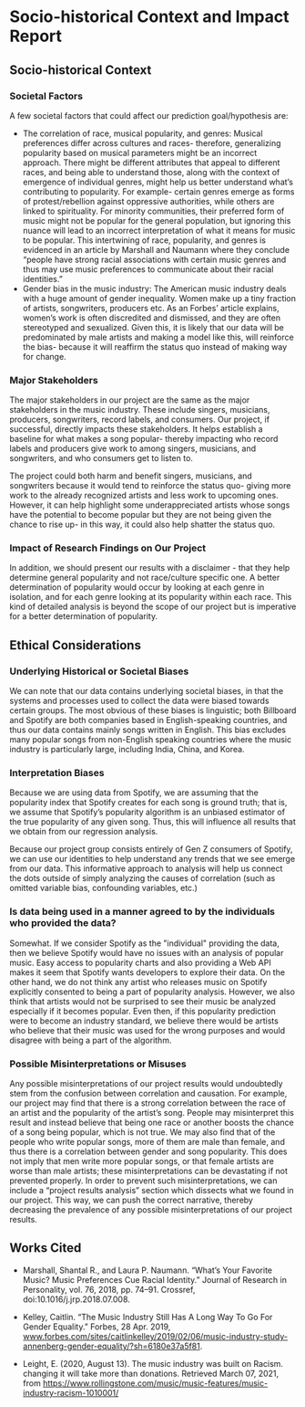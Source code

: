 # Socio-historical Context and Impact Report

## Socio-historical Context ##
### Societal Factors ###
A few societal factors that could affect our prediction goal/hypothesis are:
* The correlation of race, musical popularity, and genres: Musical preferences differ across cultures and races- therefore, generalizing popularity based on musical parameters might be an incorrect approach. There might be different attributes that appeal to different races, and being able to understand those, along with the context of emergence of individual genres, might help us better understand what’s contributing to popularity. For example- certain genres emerge as forms of protest/rebellion against oppressive authorities, while others are linked to spirituality. For minority communities, their preferred form of music might not be popular for the general population, but ignoring this nuance will lead to an incorrect interpretation of what it means for music to be popular. This intertwining of race, popularity, and genres is evidenced in an article by Marshall and Naumann where they conclude “people have strong racial associations with certain music genres and thus may use music preferences to communicate about their racial identities.”
* Gender bias in the music industry: The American music industry deals with a huge amount of gender inequality. Women make up a tiny fraction of artists, songwriters, producers etc. As an Forbes’ article explains, women’s work is often discredited and dismissed, and they are often stereotyped and sexualized. Given this, it is likely that our data will be predominated by male artists and making a model like this, will reinforce the bias- because it will reaffirm the status quo instead of making way for change.

### Major Stakeholders ###
The major stakeholders in our project are the same as the major stakeholders in the music industry. These include singers, musicians, producers, songwriters, record labels, and consumers. Our project, if successful, directly impacts these stakeholders. It helps establish a baseline for what makes a song popular- thereby impacting who record labels and producers give work to among singers, musicians, and songwriters, and who consumers get to listen to. 

The project could both harm and benefit singers, musicians, and songwriters because it would tend to reinforce the status quo- giving more work to the already recognized artists and less work to upcoming ones. However, it can help highlight some underappreciated artists whose songs have the potential to become popular but they are not being given the chance to rise up- in this way, it could also help shatter the status quo.

### Impact of Research Findings on Our Project ###
In addition, we should present our results with a disclaimer - that they help determine general popularity and not race/culture specific one. A better determination of popularity would occur by looking at each genre in isolation, and for each genre looking at its popularity within each race. This kind of detailed analysis is beyond the scope of our project but is imperative for a better determination of popularity.

## Ethical Considerations ##
### Underlying Historical or Societal Biases ###
We can note that our data contains underlying societal biases, in that the systems and processes used to collect the data were biased towards certain groups. The most obvious of these biases is linguistic; both Billboard and Spotify are both companies based in English-speaking countries, and thus our data contains mainly songs written in English. This bias excludes many popular songs from non-English speaking countries where the music industry is particularly large, including India, China, and Korea.

### Interpretation Biases ###
Because we are using data from Spotify, we are assuming that the popularity index that Spotify creates for each song is ground truth; that is, we assume that Spotify’s popularity algorithm is an unbiased estimator of the true popularity of any given song. Thus, this will influence all results that we obtain from our regression analysis.

Because our project group consists entirely of Gen Z consumers of Spotify, we can use our identities to help understand any trends that we see emerge from our data. This informative approach to analysis will help us connect the dots outside of simply analyzing the causes of correlation (such as omitted variable bias, confounding variables, etc.)

### Is data being used in a manner agreed to by the individuals who provided the data? ###
Somewhat. If we consider Spotify as the "individual" providing the data, then we believe Spotify would have no issues with an analysis of popular music. Easy access to popularity charts and also providing a Web API makes it seem that Spotify wants developers to explore their data. On the other hand, we do not think any artist who releases music on Spotify explicitly consented to being a part of popularity analysis. However, we also think that artists would not be surprised to see their music be analyzed especially if it becomes popular. Even then, if this popularity prediction were to become an industry standard, we believe there would be artists who believe that their music was used for the wrong purposes and would disagree with being a part of the algorithm.

### Possible Misinterpretations or Misuses ###
Any possible misinterpretations of our project results would undoubtedly stem from the confusion between correlation and causation. For example, our project may find that there is a strong correlation between the race of an artist and the popularity of the artist’s song. People may misinterpret this result and instead believe that being one race or another boosts the chance of a song being popular, which is not true. We may also find that of the people who write popular songs, more of them are male than female, and thus there is a correlation between gender and song popularity. This does not imply that men write more popular songs, or that female artists are worse than male artists; these misinterpretations can be devastating if not prevented properly. In order to prevent such misinterpretations, we can include a “project results analysis” section which dissects what we found in our project. This way, we can push the correct narrative, thereby decreasing the prevalence of any possible misinterpretations of our project results.


## Works Cited ## 
* Marshall, Shantal R., and Laura P. Naumann. “What’s Your Favorite Music? Music Preferences Cue Racial Identity.” Journal of Research in Personality, vol. 76, 2018, pp. 74–91. Crossref, doi:10.1016/j.jrp.2018.07.008.

* Kelley, Caitlin. “The Music Industry Still Has A Long Way To Go For Gender Equality.” Forbes, 28 Apr. 2019, www.forbes.com/sites/caitlinkelley/2019/02/06/music-industry-study-annenberg-gender-equality/?sh=6180e37a5f81.

* Leight, E. (2020, August 13). The music industry was built on Racism. changing it will take more than donations. Retrieved March 07, 2021, from https://www.rollingstone.com/music/music-features/music-industry-racism-1010001/
